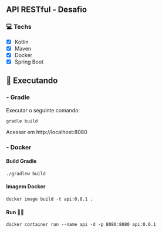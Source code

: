 ##  API RESTful - Desafio


### 💻 Techs
- [x] Kotlin
- [x] Maven
- [x] Docker
- [x] Spring Boot

## 🚀 Executando

### - Gradle

Executar o seguinte comando:
```
gradle build

```

Acessar em http://localhost:8080

### - Docker

#### Build Gradle

```
./gradlew build
```

#### Imagem Docker 

```
docker image build -t api:0.0.1 .
```

#### Run 🚀🚀

```
docker container run --name api -d -p 8080:8080 api:0.0.1 
```

